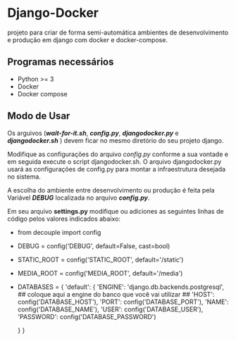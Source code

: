 

# Django-Docker
projeto para criar de forma semi-automática ambientes de desenvolvimento e produção em django com docker e docker-compose.

## Programas necessários

 - Python >= 3
 - Docker
 - Docker compose

## Modo de Usar
Os arguivos (***wait-for-it.sh***, ***config.py***, ***djangodocker.py*** e ***djangodocker.sh*** ) devem ficar no mesmo diretório do seu projeto django.

 Modifique as configurações do arquivo *config.py* conforme a sua vontade e em seguida execute o script djangodocker.sh. O arquivo djangodocker.py usará as configurações de config.py para montar a infraestrutura desejada no sistema. 

 A escolha do ambiente entre desenvolvimento ou produção é feita pela Variável ***DEBUG*** localizada no arquivo ***config.py***.

Em seu arquivo **settings.py** modifique ou adiciones as seguintes linhas de código pelos valores indicados abaixo:

- from decouple import config
- DEBUG = config('DEBUG', default=False, cast=bool)
- STATIC_ROOT = config('STATIC_ROOT', default='/static')
- MEDIA_ROOT = config('MEDIA_ROOT', default='/media')

- DATABASES = {
    'default': {
        'ENGINE': 'django.db.backends.postgresql', ## coloque aqui a engine do banco que você vai utilizar ##
        'HOST': config('DATABASE_HOST'),
        'PORT': config('DATABASE_PORT'),
        'NAME': config('DATABASE_NAME'),
        'USER': config('DATABASE_USER'),
        'PASSWORD': config('DATABASE_PASSWORD')

    }
}
